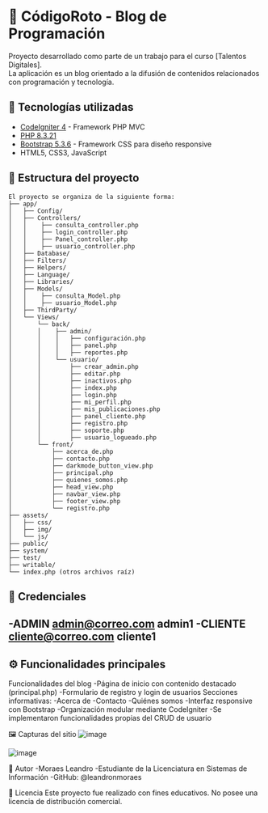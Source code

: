 # 🧠 CódigoRoto - Blog de Programación

Proyecto desarrollado como parte de un trabajo para el curso [Talentos Digitales].  
La aplicación es un blog orientado a la difusión de contenidos relacionados con programación y tecnología.

## 🚀 Tecnologías utilizadas

- [CodeIgniter 4](https://codeigniter.com/) - Framework PHP MVC
- [PHP 8.3.21 ](https://www.php.net/)
- [Bootstrap 5.3.6](https://getbootstrap.com/) - Framework CSS para diseño responsive
- HTML5, CSS3, JavaScript

## 📂 Estructura del proyecto

```plaintext
El proyecto se organiza de la siguiente forma:
├── app/
│   ├── Config/
│   ├── Controllers/
│   │    ├── consulta_controller.php
│   │    ├── login_controller.php
│   │    ├── Panel_controller.php
│   │    ├── usuario_controller.php
│   ├── Database/
│   ├── Filters/
│   ├── Helpers/
│   ├── Language/
│   ├── Libraries/
│   ├── Models/
│   │    ├── consulta_Model.php
│   │    ├── usuario_Model.php
│   ├── ThirdParty/
│   └── Views/
│       └── back/
│       │    ├── admin/
│       │    │   ├── configuración.php
│       │    │   ├── panel.php
│       │    │   ├── reportes.php
│       │    └── usuario/
│       │        ├── crear_admin.php
│       │        ├── editar.php
│       │        ├── inactivos.php
│       │        ├── index.php
│       │        ├── login.php
│       │        ├── mi_perfil.php
│       │        ├── mis_publicaciones.php
│       │        ├── panel_cliente.php
│       │        ├── registro.php
│       │        ├── soporte.php
│       │        ├── usuario_logueado.php
│       └── front/
│           ├── acerca_de.php
│           ├── contacto.php
│           ├── darkmode_button_view.php
│           ├── principal.php
│           ├── quienes_somos.php
│           ├── head_view.php
│           ├── navbar_view.php
│           ├── footer_view.php
│           └── registro.php
├── assets/
│   ├── css/
│   ├── img/
│   └── js/
├── public/
├── system/
├── test/
├── writable/
└── index.php (otros archivos raíz)
```
## 🔐 Credenciales
-ADMIN
admin@correo.com
admin1
-CLIENTE
cliente@correo.com
cliente1
---
## ⚙️ Funcionalidades principales

Funcionalidades del blog
-Página de inicio con contenido destacado (principal.php)
-Formulario de registro y login de usuarios
Secciones informativas:
-Acerca de
-Contacto
-Quiénes somos
-Interfaz responsive con Bootstrap
-Organización modular mediante CodeIgniter
-Se implementaron funcionalidades propias del CRUD de usuario

🖼️ Capturas del sitio
![image](https://github.com/user-attachments/assets/f415082d-4cd1-464c-92be-c451711828c2)

![image](https://github.com/user-attachments/assets/34bdb8a5-fe88-4af7-9b04-5019eda56912)


👤 Autor
-Moraes Leandro
-Estudiante de la Licenciatura en Sistemas de Información
-GitHub: @leandronmoraes

📄 Licencia
Este proyecto fue realizado con fines educativos. No posee una licencia de distribución comercial.